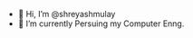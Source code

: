 - 👋 Hi, I’m @shreyashmulay
- 🌱 I’m currently Persuing my Computer Enng.

<!---
shreyashmulay/shreyashmulay is a ✨ special ✨ repository because its `README.md` (this file) appears on your GitHub profile.
You can click the Preview link to take a look at your changes.
--->

